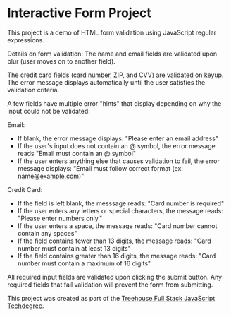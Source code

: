 # Interactive Form Project
This project is a demo of HTML form validation using JavaScript regular expressions.

Details on form validation:
The name and email fields are validated upon blur (user moves on to another field).

The credit card fields (card number, ZIP, and CVV) are validated on keyup. The error message displays automatically until the user satisfies the validation criteria.

A few fields have multiple error "hints" that display depending on why the input could not be validated:

Email:
- If blank, the error message displays: "Please enter an email address"
- If the user's input does not contain an @ symbol, the error message reads "Email must contain an @ symbol"
- If the user enters anything else that causes validation to fail, the error message displays: "Email must follow correct format (ex: name@example.com)"

Credit Card:
- If the field is left blank, the messsage reads: "Card number is required"
- If the user enters any letters or special characters, the message reads: "Please enter numbers only."
- If the user enters a space, the message reads: "Card number cannot contain any spaces"
- If the field contains fewer than 13 digits, the message reads: "Card number must contain at least 13 digits"
- If the field contains greater than 16 digits, the message reads: "Card number must contain a maximum of 16 digits"

All required input fields are validated upon clicking the submit button. Any required fields that fail validation will prevent the form from submitting.

This project was created as part of the [Treehouse Full Stack JavaScript Techdegree](https://teamtreehouse.com/techdegree/full-stack-javascript).
